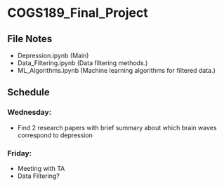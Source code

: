 # COGS189_Final_Project
## File Notes
 - Depression.ipynb (Main)
 - Data_Filtering.ipynb (Data filtering methods.)
 - ML_Algorithms.ipynb (Machine learning algorithms for filtered data.)

## Schedule
### Wednesday: 
 - Find 2 research papers with brief summary about which brain waves correspond to depression

### Friday:
 - Meeting with TA
 - Data Filtering?
